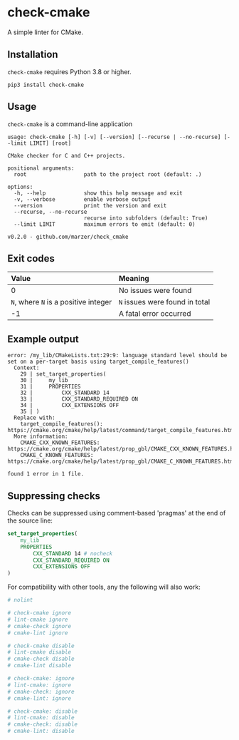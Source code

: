# check-cmake

A simple linter for CMake.

## Installation

`check-cmake` requires Python 3.8 or higher.

```
pip3 install check-cmake
```

## Usage

`check-cmake` is a command-line application

```
usage: check-cmake [-h] [-v] [--version] [--recurse | --no-recurse] [--limit LIMIT] [root]

CMake checker for C and C++ projects.

positional arguments:
  root                  path to the project root (default: .)

options:
  -h, --help            show this help message and exit
  -v, --verbose         enable verbose output
  --version             print the version and exit
  --recurse, --no-recurse
                        recurse into subfolders (default: True)
  --limit LIMIT         maximum errors to emit (default: 0)

v0.2.0 - github.com/marzer/check_cmake
```

## Exit codes

| Value                                | Meaning                        |
| :----------------------------------- | :----------------------------- |
| 0                                    | No issues were found           |
| `N`, where `N` is a positive integer | `N` issues were found in total |
| -1                                   | A fatal error occurred         |

## Example output

```
error: /my_lib/CMakeLists.txt:29:9: language standard level should be set on a per-target basis using target_compile_features()
  Context:
    29 | set_target_properties(
    30 |     my_lib
    31 |     PROPERTIES
    32 |         CXX_STANDARD 14
    33 |         CXX_STANDARD_REQUIRED ON
    34 |         CXX_EXTENSIONS OFF
    35 | )
  Replace with:
    target_compile_features(): https://cmake.org/cmake/help/latest/command/target_compile_features.html
  More information:
    CMAKE_CXX_KNOWN_FEATURES: https://cmake.org/cmake/help/latest/prop_gbl/CMAKE_CXX_KNOWN_FEATURES.html
    CMAKE_C_KNOWN_FEATURES: https://cmake.org/cmake/help/latest/prop_gbl/CMAKE_C_KNOWN_FEATURES.html

found 1 error in 1 file.
```

## Suppressing checks

Checks can be suppressed using comment-based 'pragmas' at the end of the source line:

```cmake
set_target_properties(
    my_lib
    PROPERTIES
        CXX_STANDARD 14 # nocheck
        CXX_STANDARD_REQUIRED ON
        CXX_EXTENSIONS OFF
)
```

For compatibility with other tools, any the following will also work:

```cmake
# nolint

# check-cmake ignore
# lint-cmake ignore
# cmake-check ignore
# cmake-lint ignore

# check-cmake disable
# lint-cmake disable
# cmake-check disable
# cmake-lint disable

# check-cmake: ignore
# lint-cmake: ignore
# cmake-check: ignore
# cmake-lint: ignore

# check-cmake: disable
# lint-cmake: disable
# cmake-check: disable
# cmake-lint: disable
```
